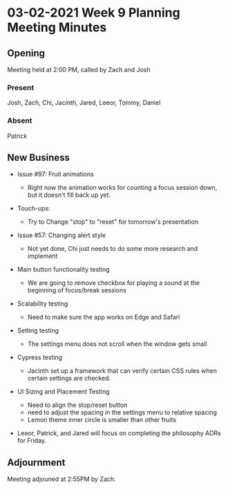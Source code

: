# 03-02-2021 Week 9 Planning Meeting Minutes

## Opening

Meeting held at 2:00 PM, called by Zach and Josh

### Present

Josh, Zach, Chi, Jacinth, Jared, Leeor, Tommy, Daniel

### Absent

Patrick

## New Business

- Issue #97: Fruit animations
  - Right now the animation works for counting a focus session down, but it doesn't fill back up yet.
- Touch-ups:
  - Try to Change "stop" to "reset" for tomorrow's presentation
- Issue #57: Changing alert style
  - Not yet done, Chi just needs to do some more research and implement

- Main button functionality testing
  - We are going to remove checkbox for playing a sound at the beginning of focus/break sessions
- Scalability testing
  - Need to make sure the app works on Edge and Safari
- Setting testing
  - The settings menu does not scroll when the window gets small
- Cypress testing
  - Jacinth set up a framework that can verify certain CSS rules when certain settings are checked.
- UI Sizing and Placement Testing
  - Need to align the stop/reset button
  - need to adjust the spacing in the settings menu to relative spacing
  - Lemon theme inner circle is smaller than other fruits

- Leeor, Patrick, and Jared will focus on completing the philosophy ADRs for Friday.

## Adjournment

Meeting adjouned at 2:55PM by Zach.